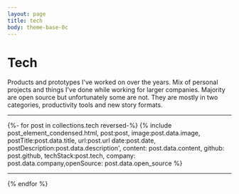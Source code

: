 ```yaml
---
layout: page
title: tech
body: theme-base-0c
---
```


# Tech 
<p class="intro">
Products and prototypes I've worked on over the years. Mix of personal projects and things I've done while working for larger companies. Majority are open source but unfortunately some are not. They are mostly in two categories, productivity tools and new story formats. 
</p>
<hr>


{%- for post in collections.tech reversed-%}
	{% include post_element_condensed.html, post:post, image:post.data.image, postTitle:post.data.title, url:post.url date:post.date, postDescription:post.data.description', content: post.data.content, github: post.github, techStack:post.tech, company: post.data.company,openSource: post.data.open_source %} 
<hr>
{% endfor %} 